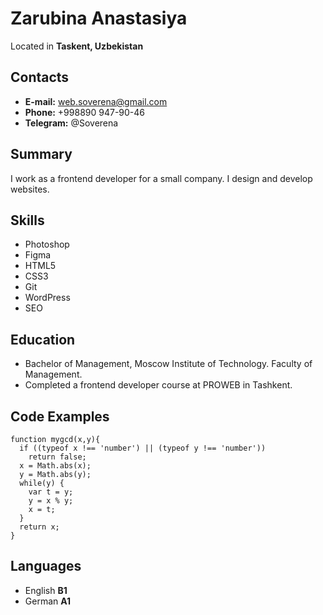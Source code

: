 # Zarubina Anastasiya
Located in **Taskent, Uzbekistan**
## Contacts
* **E-mail:** [web.soverena@gmail.com](web.soverena@gmail.com)
* **Phone:** +998890 947-90-46
* **Telegram:** @Soverena
## Summary
I work as a frontend developer for a small company. I design and develop websites.
## Skills
* Photoshop
* Figma
* HTML5
* CSS3
* Git
* WordPress
* SEO
## Education
* Bachelor of Management, Moscow Institute of Technology. Faculty of Management.
* Completed a frontend developer course at PROWEB in Tashkent.
## Code Examples
```
function mygcd(x,y){
  if ((typeof x !== 'number') || (typeof y !== 'number')) 
    return false;
  x = Math.abs(x);
  y = Math.abs(y);
  while(y) {
    var t = y;
    y = x % y;
    x = t;
  }
  return x;
}
```
## Languages
* English **B1**
* German **A1**
